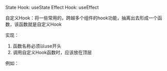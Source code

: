 <!-- 自定义hook -->

State Hook: useState
Effect Hook: useEffect


自定义Hook：将一些常用的，跨越多个组件的hook功能，抽离出去形成一个函数，该函数就是自定义Hook

实现：
1. 函数名称必须以use开头
2. 调用自定义Hook函数时，应该放在顶层


例如：
